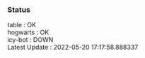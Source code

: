 ### Status


table : OK  
hogwarts : OK  
icy-bot : DOWN  
Latest Update : 2022-05-20 17:17:58.888337
